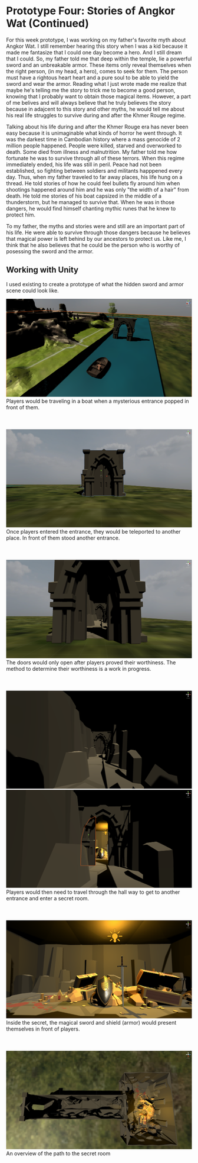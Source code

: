 
# Prototype Four: Stories of Angkor Wat (Continued) 

For this week prototype, I was working on my father's favorite myth about Angkor Wat. I still remember hearing this story when I was a kid because it made me fantasize that I could one day become a hero. And I still dream that I could. So, my father told me that deep within the temple, lie a powerful sword and an unbreakable armor. These items only reveal themselves when the right person, (in my head, a hero), comes to seek for them. The person must have a rightous heart heart and a pure soul to be able to yield the sword and wear the armor. Reading what I just wrote made me realize that maybe he's telling me the story to trick me to become a good person, knowing that I probably want to obtain those magical items. However, a part of me belives and will always believe that he truly believes the story because in adajcent to this story and other myths, he would tell me about his real life struggles to survive during and after the Khmer Rouge regime. 

Talking about his life during and after the Khmer Rouge era has never been easy because it is unimaginable what kinds of horror he went through. It was the darkest time in Cambodian history where a mass genocide of 2 million people happened. People were killed, starved and overworked to death. Some died from illness and malnutrition. My father told me how fortunate he was to survive through all of these terrors. When this regime immediately ended, his life was still in peril. Peace had not been established, so fighting between soldiers and militants happpened every day. Thus, when my father traveled to far away places, his life hung on a thread. He told stories of how he could feel bullets fly around him when shootings happened around him and he was only "the width of a hair" from death. He told me stories of his boat capsized in the middle of a thunderstorm, but he managed to survive that. When he was in those dangers, he would find himself chanting mythic runes that he knew to protect him. 

To my father, the myths and stories were and still are an important part of his life. He were able to survive through those dangers because he believes that magical power is left behind by our ancestors to protect us. Like me, I think that he also believes that he could be the person who is worthy of posessing the sword and the armor. 






## Working with Unity
I used existing to create a prototype of what the hidden sword and armor scene could look like. 

<img src="images/entrance1.png">
Players would be traveling in a boat when a mysterious entrance popped in front of them. 
<br/><br/> 
<br/><br/> 

<img src="images/entrance2.png">
Once players entered the entrance, they would be teleported to another place. In front of them stood another entrance. 
<br/><br/> 
<br/><br/> 

<img src="images/entrance3.png">
The doors would only open after players proved their worthiness. The method to determine their worthiness is a work in progress. 
<br/><br/> 
<br/><br/> 

<img src="images/entrance4.png">
<img src="images/entrance5.png">
Players would then need to travel through the hall way to get to another entrance and enter a secret room. 
<br/><br/> 
<br/><br/> 

<img src="images/secretRoom.png">
Inside the secret, the magical sword and shield (armor) would present themselves in front of players. 
<br/><br/>
<br/><br/> 

<img src="images/topView.png">
An overview of the path to the secret room
